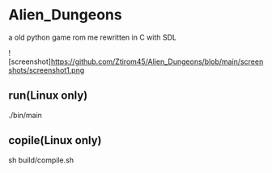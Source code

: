 # Alien_Dungeons
a old python game rom me rewritten in C with SDL

![screenshot]https://github.com/Ztirom45/Alien_Dungeons/blob/main/screenshots/screenshot1.png
## run(Linux only)
./bin/main

## copile(Linux only)
sh build/compile.sh
